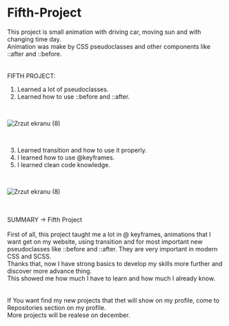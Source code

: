 # Fifth-Project
This project is small animation with driving car, moving sun and with changing time day. <br>
Animation was make by CSS pseudoclasses and other components like ::after and ::before. <br>
<br><br>
FIFTH PROJECT:<br>
1. Learned a lot of pseudoclasses. <br>
2. Learned how to use ::before and ::after.<br>
<br>

![Zrzut ekranu (8)](https://user-images.githubusercontent.com/99299154/196011008-9e98a180-e6fc-4e3a-9547-168a690954ef.png)

<br>

3. Learned transition and how to use it properly.<br>
4. I learned how to use @keyframes.<br>
5. I learned clean code knowledge.<br>

<br>

![Zrzut ekranu (8)](https://user-images.githubusercontent.com/99299154/196011026-d7f201c1-88fb-4957-8c99-de8fd1b75b53.png)

<br>

<br>
SUMMARY -> Fifth Project <br>
<br>
First of all, this project taught me a lot in @ keyframes, animations that I want get on my website, using transition and for most important new <br>
pseudoclasses like ::before and ::after. They are very important in modern CSS and SCSS. <br>
Thanks that, now I have strong basics to develop my skills more further and discover more advance thing. <br>
This showed me how much I have to learn and how much I already know. <br>
<br>
<br>
If You want find my new projects that thet will show on my profile, come to Repositories section on my profile. <br>
More projects will be realese on december. 

